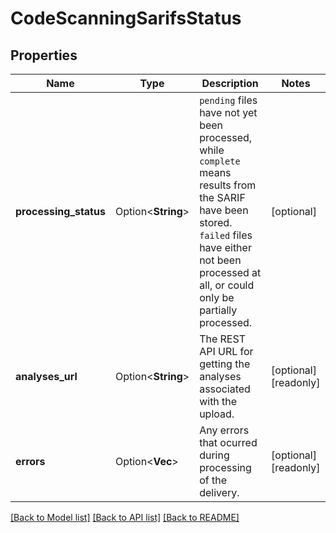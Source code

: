 # CodeScanningSarifsStatus

## Properties

Name | Type | Description | Notes
------------ | ------------- | ------------- | -------------
**processing_status** | Option<**String**> | `pending` files have not yet been processed, while `complete` means results from the SARIF have been stored. `failed` files have either not been processed at all, or could only be partially processed. | [optional]
**analyses_url** | Option<**String**> | The REST API URL for getting the analyses associated with the upload. | [optional][readonly]
**errors** | Option<**Vec<String>**> | Any errors that ocurred during processing of the delivery. | [optional][readonly]

[[Back to Model list]](../README.md#documentation-for-models) [[Back to API list]](../README.md#documentation-for-api-endpoints) [[Back to README]](../README.md)


